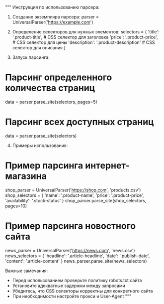 """
Инструкция по использованию парсера:

1. Создание экземпляра парсера:
parser = UniversalParser('https://example.com')

2. Определение селекторов для нужных элементов:
selectors = {
    'title': '.product-title',  # CSS селектор для заголовка
    'price': '.product-price',  # CSS селектор для цены
    'description': '.product-description'  # CSS селектор для описания
}

3. Запуск парсинга:
# Парсинг определенного количества страниц
data = parser.parse_site(selectors, pages=5)

# Парсинг всех доступных страниц
data = parser.parse_site(selectors)

4. Примеры использования:

# Пример парсинга интернет-магазина
shop_parser = UniversalParser('https://shop.com', 'products.csv')
shop_selectors = {
    'name': '.product-name',
    'price': '.product-price',
    'availability': '.stock-status'
}
shop_parser.parse_site(shop_selectors, pages=10)

# Пример парсинга новостного сайта
news_parser = UniversalParser('https://news.com', 'news.csv')
news_selectors = {
    'headline': '.article-headline',
    'date': '.publish-date',
    'content': '.article-content'
}
news_parser.parse_site(news_selectors)

Важные замечания:
- Перед использованием проверьте политику robots.txt сайта
- Установите адекватные задержки между запросами
- Убедитесь, что CSS селекторы корректны для конкретного сайта
- При необходимости настройте прокси и User-Agent
"""
